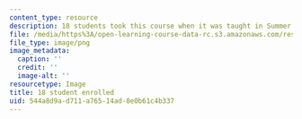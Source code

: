 ```yaml
---
content_type: resource
description: 18 students took this course when it was taught in Summer 2015.
file: /media/https%3A/open-learning-course-data-rc.s3.amazonaws.com/res-9-003-brains-minds-and-machines-summer-course-summer-2015/544a8d9ad711a76514ad8e0b61c4b337_18.png
file_type: image/png
image_metadata:
  caption: ''
  credit: ''
  image-alt: ''
resourcetype: Image
title: 18 student enrolled
uid: 544a8d9a-d711-a765-14ad-8e0b61c4b337
---
```

